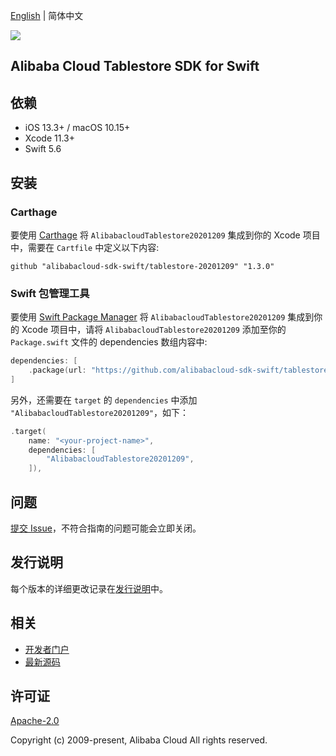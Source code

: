 [English](README.md) | 简体中文

![](https://aliyunsdk-pages.alicdn.com/icons/AlibabaCloud.svg)

## Alibaba Cloud Tablestore SDK for Swift

## 依赖

- iOS 13.3+ / macOS 10.15+
- Xcode 11.3+
- Swift 5.6

## 安装

### Carthage

要使用 [Carthage](https://github.com/Carthage/Carthage) 将 `AlibabacloudTablestore20201209` 集成到你的 Xcode 项目中，需要在 `Cartfile` 中定义以下内容:

```ogdl
github "alibabacloud-sdk-swift/tablestore-20201209" "1.3.0"
```

### Swift 包管理工具

要使用 [Swift Package Manager](https://swift.org/package-manager/) 将 `AlibabacloudTablestore20201209` 集成到你的 Xcode 项目中，请将 `AlibabacloudTablestore20201209` 添加至你的 `Package.swift` 文件的 dependencies 数组内容中:

```swift
dependencies: [
    .package(url: "https://github.com/alibabacloud-sdk-swift/tablestore-20201209.git", from: "1.3.0")
]
```

另外，还需要在 `target` 的 `dependencies` 中添加 `"AlibabacloudTablestore20201209"`，如下：

```swift
.target(
    name: "<your-project-name>",
    dependencies: [
        "AlibabacloudTablestore20201209",
    ]),
```

## 问题

[提交 Issue](https://github.com/alibabacloud-sdk-swift/tablestore-20201209/issues/new)，不符合指南的问题可能会立即关闭。

## 发行说明

每个版本的详细更改记录在[发行说明](./ChangeLog.txt)中。

## 相关

* [开发者门户](https://next.api.aliyun.com/home)
* [最新源码](https://github.com/alibabacloud-sdk-swift/tablestore-20201209)

## 许可证

[Apache-2.0](http://www.apache.org/licenses/LICENSE-2.0)

Copyright (c) 2009-present, Alibaba Cloud All rights reserved.
